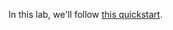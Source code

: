In this lab, we'll follow [this quickstart]( https://docs.microsoft.com/en-us/xamarin/get-started/quickstarts/multi-page).